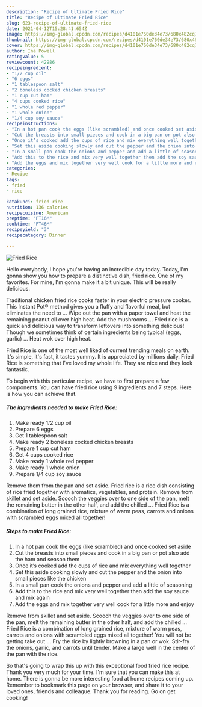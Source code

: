 ```yaml
---
description: "Recipe of Ultimate Fried Rice"
title: "Recipe of Ultimate Fried Rice"
slug: 623-recipe-of-ultimate-fried-rice
date: 2021-04-12T15:28:41.654Z
image: https://img-global.cpcdn.com/recipes/d4101e760de34e73/680x482cq70/fried-rice-recipe-main-photo.jpg
thumbnail: https://img-global.cpcdn.com/recipes/d4101e760de34e73/680x482cq70/fried-rice-recipe-main-photo.jpg
cover: https://img-global.cpcdn.com/recipes/d4101e760de34e73/680x482cq70/fried-rice-recipe-main-photo.jpg
author: Ina Powell
ratingvalue: 5
reviewcount: 42986
recipeingredient:
- "1/2 cup oil"
- "6 eggs"
- "1 tablespoon salt"
- "2 boneless cocked chicken breasts"
- "1 cup cut ham"
- "4 cups cooked rice"
- "1 whole red pepper"
- "1 whole onion"
- "1/4 cup soy sauce"
recipeinstructions:
- "In a hot pan cook the eggs (like scrambled) and once cooked set aside"
- "Cut the breasts into small pieces and cook in a big pan or pot also add the ham and season them"
- "Once it’s cooked add the cups of rice and mix everything well together"
- "Set this aside cooking slowly and cut the pepper and the onion into small pieces like the chicken"
- "In a small pan cook the onions and pepper and add a little of seasoning"
- "Add this to the rice and mix very well together then add the soy sauce and mix again"
- "Add the eggs and mix together very well cook for a little more and enjoy"
categories:
- Recipe
tags:
- fried
- rice

katakunci: fried rice 
nutrition: 136 calories
recipecuisine: American
preptime: "PT16M"
cooktime: "PT46M"
recipeyield: "3"
recipecategory: Dinner

---
```



![Fried Rice](https://img-global.cpcdn.com/recipes/d4101e760de34e73/680x482cq70/fried-rice-recipe-main-photo.jpg)

Hello everybody, I hope you're having an incredible day today. Today, I'm gonna show you how to prepare a distinctive dish, fried rice. One of my favorites. For mine, I'm gonna make it a bit unique. This will be really delicious.

Traditional chicken fried rice cooks faster in your electric pressure cooker. This Instant Pot® method gives you a fluffy and flavorful meal, but eliminates the need to … Wipe out the pan with a paper towel and heat the remaining peanut oil over high heat. Add the mushrooms … Fried rice is a quick and delicious way to transform leftovers into something delicious! Though we sometimes think of certain ingredients being typical (eggs, garlic) … Heat wok over high heat.

Fried Rice is one of the most well liked of current trending meals on earth. It's simple, it's fast, it tastes yummy. It is appreciated by millions daily. Fried Rice is something that I've loved my whole life. They are nice and they look fantastic.


To begin with this particular recipe, we have to first prepare a few components. You can have fried rice using 9 ingredients and 7 steps. Here is how you can achieve that.

<!--inarticleads1-->

##### The ingredients needed to make Fried Rice:

1. Make ready 1/2 cup oil
1. Prepare 6 eggs
1. Get 1 tablespoon salt
1. Make ready 2 boneless cocked chicken breasts
1. Prepare 1 cup cut ham
1. Get 4 cups cooked rice
1. Make ready 1 whole red pepper
1. Make ready 1 whole onion
1. Prepare 1/4 cup soy sauce


Remove them from the pan and set aside. Fried rice is a rice dish consisting of rice fried together with aromatics, vegetables, and protein. Remove from skillet and set aside. Scooch the veggies over to one side of the pan, melt the remaining butter in the other half, and add the chilled … Fried Rice is a combination of long grained rice, mixture of warm peas, carrots and onions with scrambled eggs mixed all together! 

<!--inarticleads2-->

##### Steps to make Fried Rice:

1. In a hot pan cook the eggs (like scrambled) and once cooked set aside
1. Cut the breasts into small pieces and cook in a big pan or pot also add the ham and season them
1. Once it’s cooked add the cups of rice and mix everything well together
1. Set this aside cooking slowly and cut the pepper and the onion into small pieces like the chicken
1. In a small pan cook the onions and pepper and add a little of seasoning
1. Add this to the rice and mix very well together then add the soy sauce and mix again
1. Add the eggs and mix together very well cook for a little more and enjoy


Remove from skillet and set aside. Scooch the veggies over to one side of the pan, melt the remaining butter in the other half, and add the chilled … Fried Rice is a combination of long grained rice, mixture of warm peas, carrots and onions with scrambled eggs mixed all together! You will not be getting take out … Fry the rice by lightly browning in a pan or wok. Stir-fry the onions, garlic, and carrots until tender. Make a large well in the center of the pan with the rice. 

So that's going to wrap this up with this exceptional food fried rice recipe. Thank you very much for your time. I'm sure that you can make this at home. There is gonna be more interesting food at home recipes coming up. Remember to bookmark this page on your browser, and share it to your loved ones, friends and colleague. Thank you for reading. Go on get cooking!
